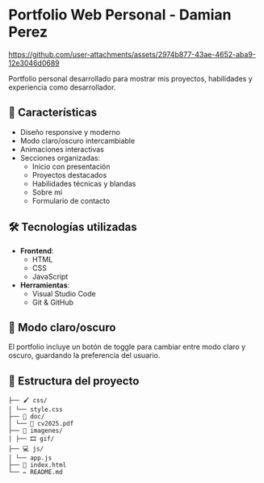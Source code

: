 # Portfolio Web Personal - Damian Perez

https://github.com/user-attachments/assets/2974b877-43ae-4652-aba9-12e3046d0689

Portfolio personal desarrollado para mostrar mis proyectos, habilidades y experiencia como desarrollador.

## 🚀 Características

- Diseño responsive y moderno
- Modo claro/oscuro intercambiable
- Animaciones interactivas
- Secciones organizadas:
  - Inicio con presentación
  - Proyectos destacados
  - Habilidades técnicas y blandas
  - Sobre mí
  - Formulario de contacto

## 🛠 Tecnologías utilizadas

- **Frontend**:
  - HTML
  - CSS
  - JavaScript
- **Herramientas**:
  - Visual Studio Code
  - Git & GitHub

## 🌈 Modo claro/oscuro

El portfolio incluye un botón de toggle para cambiar entre modo claro y oscuro, guardando la preferencia del usuario.

## 📂 Estructura del proyecto

```
├── 🖌️ css/
│ └── style.css
├── 📂 doc/
│ └── 📜 cv2025.pdf
├── 🌄 imagenes/
│ ├── 🎞️ gif/
├── 💻 js/
│ └── app.js
├── 🚀 index.html
└── ✏️ README.md
```
